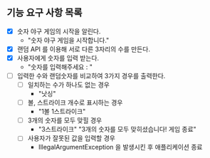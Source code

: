 ## 기능 요구 사항 목록

- [X] 숫자 야구 게임의 시작을 알린다.
  - "숫자 야구 게임을 시작합니다."
- [X] 랜덤 API 를 이용해 서로 다른 3자리의 수를 만든다.
- [X] 사용자에게 숫자를 입력 받는다.
  - "숫자를 입력해주세요 : "
- [ ] 입력한 수와 랜덤숫자를 비교하여 3가지 경우를 출력한다.
  - [ ] 일치하는 수가 하나도 없는 경우
    - "낫싱"
  - [ ] 볼, 스트라이크 개수로 표시하는 경우 
    - "1볼 1스트라이크"
  - [ ] 3개의 숫자를 모두 맞힐 경우 
    - "3스트라이크" "3개의 숫자를 모두 맞히셨습니다! 게임 종료"
  - [ ] 사용자가 잘못된 값을 입력할 경우 
    - IllegalArgumentException 을 발생시킨 후 애플리케이션 종료
